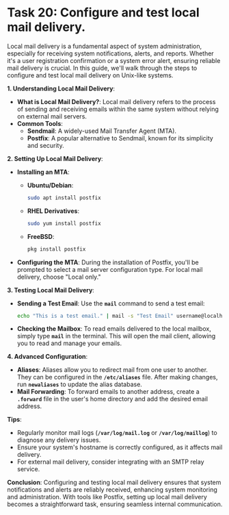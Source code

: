 # Task 20: Configure and test local mail delivery.

Local mail delivery is a fundamental aspect of system administration, especially for receiving system notifications, alerts, and reports. Whether it's a user registration confirmation or a system error alert, ensuring reliable mail delivery is crucial. In this guide, we'll walk through the steps to configure and test local mail delivery on Unix-like systems.

**1. Understanding Local Mail Delivery**:

- **What is Local Mail Delivery?**:
Local mail delivery refers to the process of sending and receiving emails within the same system without relying on external mail servers.
- **Common Tools**:
    - **Sendmail**: A widely-used Mail Transfer Agent (MTA).
    - **Postfix**: A popular alternative to Sendmail, known for its simplicity and security.

**2. Setting Up Local Mail Delivery**:

- **Installing an MTA**:
    - **Ubuntu/Debian**:
        
        ```bash
        sudo apt install postfix
        ```
        
    - **RHEL Derivatives**:
        
        ```bash
        sudo yum install postfix
        ```
        
    - **FreeBSD**:
        
        ```bash
        pkg install postfix
        ```
        
- **Configuring the MTA**:
During the installation of Postfix, you'll be prompted to select a mail server configuration type. For local mail delivery, choose "Local only."

**3. Testing Local Mail Delivery**:

- **Sending a Test Email**:
Use the **`mail`** command to send a test email:
    
    ```bash
    echo "This is a test email." | mail -s "Test Email" username@localhost
    ```
    
- **Checking the Mailbox**:
To read emails delivered to the local mailbox, simply type **`mail`** in the terminal. This will open the mail client, allowing you to read and manage your emails.

**4. Advanced Configuration**:

- **Aliases**:
Aliases allow you to redirect mail from one user to another. They can be configured in the **`/etc/aliases`** file. After making changes, run **`newaliases`** to update the alias database.
- **Mail Forwarding**:
To forward emails to another address, create a **`.forward`** file in the user's home directory and add the desired email address.

**Tips**:

- Regularly monitor mail logs (**`/var/log/mail.log`** or **`/var/log/maillog`**) to diagnose any delivery issues.
- Ensure your system's hostname is correctly configured, as it affects mail delivery.
- For external mail delivery, consider integrating with an SMTP relay service.

**Conclusion**:
Configuring and testing local mail delivery ensures that system notifications and alerts are reliably received, enhancing system monitoring and administration. With tools like Postfix, setting up local mail delivery becomes a straightforward task, ensuring seamless internal communication.